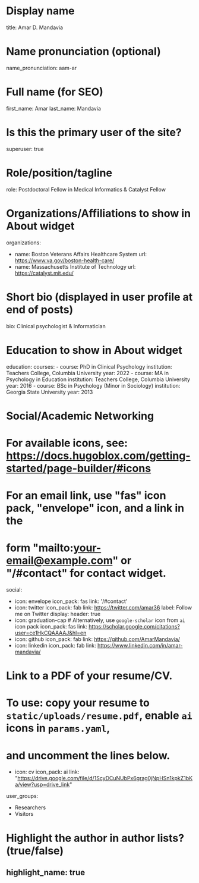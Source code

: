 # Display name
title: Amar D. Mandavia

# Name pronunciation (optional)
name_pronunciation: aam-ar

# Full name (for SEO)
first_name: Amar
last_name: Mandavia

# Is this the primary user of the site?
superuser: true

# Role/position/tagline
role: Postdoctoral Fellow in Medical Informatics & Catalyst Fellow

# Organizations/Affiliations to show in About widget
organizations:
  - name: Boston Veterans Affairs Healthcare System 
    url: https://www.va.gov/boston-health-care/
  - name: Massachusetts Institute of Technology 
    url: https://catalyst.mit.edu/

# Short bio (displayed in user profile at end of posts)
bio: Clinical psychologist & Informatician

# Education to show in About widget
education:
  courses:
    - course: PhD in Clinical Psychology
      institution: Teachers College, Columbia University
      year: 2022
    - course: MA in Psychology in Education 
      institution: Teachers College, Columbia University
      year: 2016
    - course: BSc in Psychology (Minor in Sociology)
      institution: Georgia State University
      year: 2013

# Social/Academic Networking
# For available icons, see: https://docs.hugoblox.com/getting-started/page-builder/#icons
#   For an email link, use "fas" icon pack, "envelope" icon, and a link in the
#   form "mailto:your-email@example.com" or "/#contact" for contact widget.
social:
  - icon: envelope
    icon_pack: fas
    link: '/#contact'
  - icon: twitter
    icon_pack: fab
    link: https://twitter.com/amar36
    label: Follow me on Twitter
    display:
      header: true
  - icon: graduation-cap # Alternatively, use `google-scholar` icon from `ai` icon pack
    icon_pack: fas
    link: https://scholar.google.com/citations?user=ce1HkCQAAAAJ&hl=en
  - icon: github
    icon_pack: fab
    link: https://github.com/AmarMandavia/
  - icon: linkedin
    icon_pack: fab
    link: https://www.linkedin.com/in/amar-mandavia/
  # Link to a PDF of your resume/CV.
  # To use: copy your resume to `static/uploads/resume.pdf`, enable `ai` icons in `params.yaml`,
  # and uncomment the lines below.
  - icon: cv
    icon_pack: ai
    link: "https://drive.google.com/file/d/1ScyDCuNUbPx6grag0jNpHSn1kpkZ1bKa/view?usp=drive_link"
   
user_groups:
- Researchers
- Visitors
# Highlight the author in author lists? (true/false)
highlight_name: true
---
